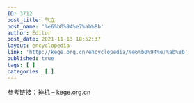 ```yaml
---
ID: 3712
post_title: 气立
post_name: '%e6%b0%94%e7%ab%8b'
author: Editor
post_date: 2021-11-13 18:52:37
layout: encyclopedia
link: 'http://kege.org.cn/encyclopedia/%e6%b0%94%e7%ab%8b'
published: true
tags: [ ]
categories: [ ]
---
```

参考链接：<a href="http://kege.org.cn/encyclopedia/%e7%a5%9e%e6%9c%ba">神机 – kege.org.cn</a>